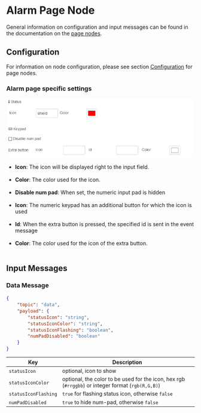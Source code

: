 # Alarm Page Node

General information on configuration and input messages can be found in the documentation on the [page nodes](./page-nodes.md).

## Configuration

For information on node configuration, please see section [Configuration](./page-nodes.md#configuration) for page nodes.

### Alarm page specific settings

![image](img/page-node-alarm_config.png)

-   **Icon**: The icon will be displayed right to the input field.<br/><br/>
-   **Color**: The color used for the icon.<br/><br/>
-   **Disable num pad**: When set, the numeric input pad is hidden<br/><br/>
-   **Icon**: The numeric keypad has an additional button for which the icon is used<br/><br/>
-   **Id**: When the extra button is pressed, the specified id is sent in the event message<br/><br/>
-   **Color**: The color used for the icon of the extra button.<br/><br/>

## Input Messages

### Data Message

```json
{
    "topic": "data",
    "payload": {
        "statusIcon": "string",
        "statusIconColor": "string",
        "statusIconFlashing": "boolean",
        "numPadDisabled": "boolean"
    }
}
```

| Key | Description |
| --- | --- |
| `statusIcon` | optional, icon to show |
| `statusIconColor` | optional, the color to be used for the icon, hex rgb (`#rrggbb`) or integer format (`rgb(R,G,B)`) |
| `statusIconFlashing` | `true` for flashing status icon, otherwise `false` |
| `numPadDisabled` | `true` to hide num-pad, otherwise `false` |
